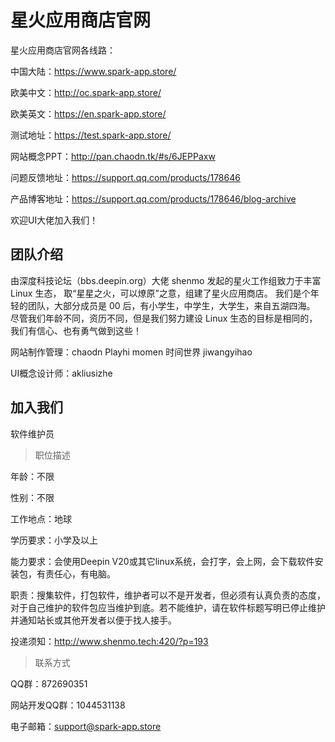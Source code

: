 # 星火应用商店官网

星火应用商店官网各线路：

中国大陆：https://www.spark-app.store/

欧美中文：http://oc.spark-app.store/

欧美英文：https://en.spark-app.store/

测试地址：https://test.spark-app.store/

网站概念PPT：http://pan.chaodn.tk/#s/6JEPPaxw

问题反馈地址：https://support.qq.com/products/178646 

产品博客地址：https://support.qq.com/products/178646/blog-archive

欢迎UI大佬加入我们！

## 团队介绍
由深度科技论坛（bbs.deepin.org）大佬 shenmo 发起的星火工作组致力于丰富 Linux 生态，
取“星星之火，可以燎原”之意，组建了星火应用商店。
我们是个年轻的团队，大部分成员是 00 后，有小学生，中学生，大学生，来自五湖四海。
尽管我们年龄不同，资历不同，但是我们努力建设 Linux 生态的目标是相同的，
我们有信心、也有勇气做到这些！

网站制作管理：chaodn Playhi momen 时间世界 jiwangyihao

UI概念设计师：akliusizhe 

## 加入我们
软件维护员

> 职位描述

年龄：不限

性别：不限

工作地点：地球

学历要求：小学及以上

能力要求：会使用Deepin V20或其它linux系统，会打字，会上网，会下载软件安装包，有责任心，有电脑。

职责：搜集软件，打包软件，维护者可以不是开发者，但必须有认真负责的态度，对于自己维护的软件包应当维护到底。若不能维护，请在软件标题写明已停止维护并通知站长或其他开发者以便于找人接手。

投递须知：http://www.shenmo.tech:420/?p=193
>联系方式

QQ群：872690351

网站开发QQ群：1044531138

电子邮箱：support@spark-app.store

